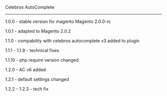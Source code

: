 Celebros AutoComplete

------------------------

1.0.0 - stable version for magento Magento 2.0.0-rc

1.0.1 - adapted to Magento 2.0.2

1.1.0 - compability with celebros autocomplete v3 added to plugin

1.1.1 - 1.1.9 - technical fixes

1.1.10 - php require version changed

1.2.0 - AC v6 added

1.2.1 - default settings changed

1.2.2 - 1.2.3 - tech fix